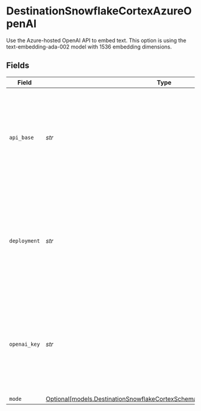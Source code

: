 # DestinationSnowflakeCortexAzureOpenAI

Use the Azure-hosted OpenAI API to embed text. This option is using the text-embedding-ada-002 model with 1536 embedding dimensions.


## Fields

| Field                                                                                                                                            | Type                                                                                                                                             | Required                                                                                                                                         | Description                                                                                                                                      | Example                                                                                                                                          |
| ------------------------------------------------------------------------------------------------------------------------------------------------ | ------------------------------------------------------------------------------------------------------------------------------------------------ | ------------------------------------------------------------------------------------------------------------------------------------------------ | ------------------------------------------------------------------------------------------------------------------------------------------------ | ------------------------------------------------------------------------------------------------------------------------------------------------ |
| `api_base`                                                                                                                                       | *str*                                                                                                                                            | :heavy_check_mark:                                                                                                                               | The base URL for your Azure OpenAI resource.  You can find this in the Azure portal under your Azure OpenAI resource                             | https://your-resource-name.openai.azure.com                                                                                                      |
| `deployment`                                                                                                                                     | *str*                                                                                                                                            | :heavy_check_mark:                                                                                                                               | The deployment for your Azure OpenAI resource.  You can find this in the Azure portal under your Azure OpenAI resource                           | your-resource-name                                                                                                                               |
| `openai_key`                                                                                                                                     | *str*                                                                                                                                            | :heavy_check_mark:                                                                                                                               | The API key for your Azure OpenAI resource.  You can find this in the Azure portal under your Azure OpenAI resource                              |                                                                                                                                                  |
| `mode`                                                                                                                                           | [Optional[models.DestinationSnowflakeCortexSchemasEmbeddingEmbeddingMode]](../models/destinationsnowflakecortexschemasembeddingembeddingmode.md) | :heavy_minus_sign:                                                                                                                               | N/A                                                                                                                                              |                                                                                                                                                  |